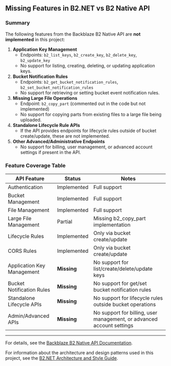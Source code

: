 ## Missing Features in B2.NET vs B2 Native API

### Summary

The following features from the Backblaze B2 Native API are **not implemented** in this project:

1. **Application Key Management**
   - Endpoints: `b2_list_keys`, `b2_create_key`, `b2_delete_key`, `b2_update_key`
   - No support for listing, creating, deleting, or updating application keys.
2. **Bucket Notification Rules**
   - Endpoints: `b2_get_bucket_notification_rules`, `b2_set_bucket_notification_rules`
   - No support for retrieving or setting bucket event notification rules.
3. **Missing Large File Operations**
   - Endpoint: `b2_copy_part` (commented out in the code but not implemented)
   - No support for copying parts from existing files to a large file being uploaded.
4. **Standalone Lifecycle Rule APIs**
   - If the API provides endpoints for lifecycle rules outside of bucket create/update, these are not implemented.
5. **Other Advanced/Administrative Endpoints**
   - No support for billing, user management, or advanced account settings if present in the API.

### Feature Coverage Table

| API Feature                | Status         | Notes                                                      |
|----------------------------|---------------|------------------------------------------------------------|
| Authentication             | Implemented   | Full support                                               |
| Bucket Management          | Implemented   | Full support                                               |
| File Management            | Implemented   | Full support                                               |
| Large File Management      | Partial       | Missing b2_copy_part implementation                        |
| Lifecycle Rules            | Implemented   | Only via bucket create/update                              |
| CORS Rules                 | Implemented   | Only via bucket create/update                              |
| Application Key Management | **Missing**   | No support for list/create/delete/update keys              |
| Bucket Notification Rules  | **Missing**   | No support for get/set bucket notification rules           |
| Standalone Lifecycle APIs  | **Missing**   | No support for lifecycle rules outside bucket operations   |
| Admin/Advanced APIs        | **Missing**   | No support for billing, user management, or advanced account settings |

---

For details, see the [Backblaze B2 Native API Documentation](https://www.backblaze.com/apidocs/introduction-to-the-b2-native-api).

For information about the architecture and design patterns used in this project, see the [B2.NET Architecture and Style Guide](ARCHITECTURE.md).
